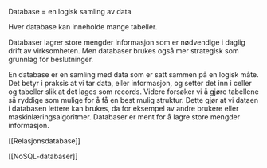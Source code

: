 
Database = en logisk samling av data

Hver database kan inneholde mange tabeller.

Databaser lagrer store mengder informasjon som er nødvendige i daglig drift av virksomheten. Men databaser brukes også mer strategisk som grunnlag for beslutninger.

En database er en samling med data som er satt sammen på en logisk måte. Det betyr i praksis at vi tar data, eller informasjon, og setter det inn i celler og tabeller slik at det lages som records. Videre forsøker vi å gjøre tabellene så ryddige som mulige for å få en best mulig struktur. Dette gjør at vi dataen i databasen lettere kan brukes, da for eksempel av andre brukere eller maskinlæringsalgoritmer. Databaser er ment for å lagre store mengder informasjon. 

[[Relasjonsdatabase]]

[[NoSQL-databaser]]
